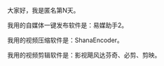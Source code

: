 大家好，我是匿名第N天。

我用的自媒体一键发布软件是：易媒助手2。

我用的视频压缩软件是：ShanaEncoder。

我用的视频剪辑软件是：影视飓风达芬奇、必剪、剪映。


















